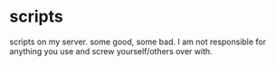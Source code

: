 # scripts
scripts on my server. some good, some bad. I am not responsible for anything you use and screw yourself/others over with.
